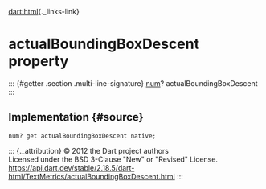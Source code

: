 [dart:html](../../dart-html/dart-html-library){._links-link}

actualBoundingBoxDescent property
=================================

::: {#getter .section .multi-line-signature}
[num](../../dart-core/num-class)? actualBoundingBoxDescent
:::

Implementation {#source}
--------------

``` {.language-dart data-language="dart"}
num? get actualBoundingBoxDescent native;
```

::: {._attribution}
© 2012 the Dart project authors\
Licensed under the BSD 3-Clause \"New\" or \"Revised\" License.\
<https://api.dart.dev/stable/2.18.5/dart-html/TextMetrics/actualBoundingBoxDescent.html>
:::
